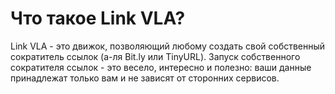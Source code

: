 # Что такое Link VLA?
Link VLA - это движок, позволяющий любому создать свой собственный сократитель ссылок (а-ля Bit.ly или TinyURL).
Запуск собственного сократителя ссылок - это весело, интересно и полезно: ваши данные принадлежат только вам и не зависят от сторонних сервисов.
